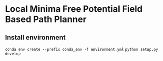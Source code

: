 # Local Minima Free Potential Field Based Path Planner

## Install environment
`conda env create --prefix conda_env -f environment.yml`
`python setup.py develop`
